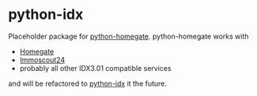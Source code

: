 # python-idx
Placeholder package for [python-homegate](https://github.com/arteria/python-homegate). python-homegate works with 

* [Homegate](http://www.homegate.ch/)
* [Immoscout24](http://www.immoscout24.ch/)
* probably all other IDX3.01 compatible services

and will be refactored to [python-idx](https://github.com/arteria/python-idx/) it the future.
